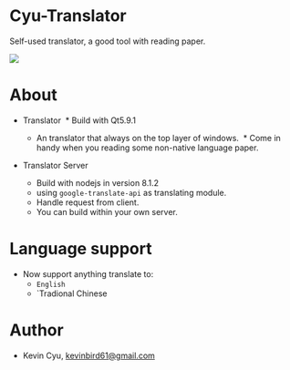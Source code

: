# Cyu-Translator
Self-used translator, a good tool with reading paper.

![](https://i.imgur.com/GH4jDX1.png)

# About 
* Translator
  * Build with Qt5.9.1
  * An translator that always on the top layer of windows.
  * Come in handy when you reading some non-native language paper.

* Translator Server
  * Build with nodejs in version 8.1.2
  * using `google-translate-api` as translating module.
  * Handle request from client.
  * You can build within your own server.
  
# Language support
* Now support anything translate to:
  * `English`
  * `Tradional Chinese
  
# Author
* Kevin Cyu, kevinbird61@gmail.com
